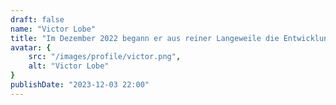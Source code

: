 ```yaml
---
draft: false
name: "Victor Lobe"
title: "Im Dezember 2022 begann er aus reiner Langeweile die Entwicklung eines einfachen Abfahrtsmonitors. Nach unzähligen durchgemachten Nächten und wahrscheinlich tausenden von Arbeitsstunden wurde schließlich Bahnfinder geschaffen."
avatar: {
    src: "/images/profile/victor.png",
    alt: "Victor Lobe"
}
publishDate: "2023-12-03 22:00"
---
```

